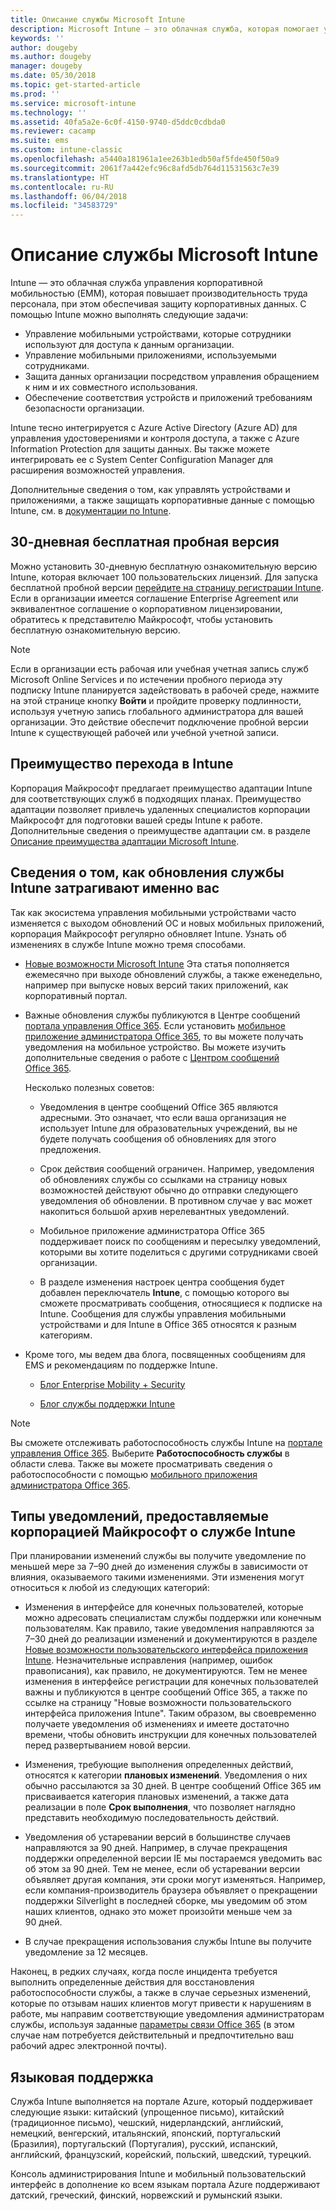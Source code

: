 ```yaml
---
title: Описание службы Microsoft Intune
description: Microsoft Intune — это облачная служба, которая помогает управлять устройствами с ОС Windows, iOS, Mac OS X, Android и Windows Mobile.
keywords: ''
author: dougeby
ms.author: dougeby
manager: dougeby
ms.date: 05/30/2018
ms.topic: get-started-article
ms.prod: ''
ms.service: microsoft-intune
ms.technology: ''
ms.assetid: 40fa5a2e-6c0f-4150-9740-d5ddc0cdbda0
ms.reviewer: cacamp
ms.suite: ems
ms.custom: intune-classic
ms.openlocfilehash: a5440a181961a1ee263b1edb50af5fde450f50a9
ms.sourcegitcommit: 2061f7a442efc96c8afd5db764d11531563c7e39
ms.translationtype: HT
ms.contentlocale: ru-RU
ms.lasthandoff: 06/04/2018
ms.locfileid: "34583729"
---
```

# <a name="microsoft-intune-service-description"></a>Описание службы Microsoft Intune

Intune — это облачная служба управления корпоративной мобильностью (EMM), которая повышает производительность труда персонала, при этом обеспечивая защиту корпоративных данных. С помощью Intune можно выполнять следующие задачи:
* Управление мобильными устройствами, которые сотрудники используют для доступа к данным организации.
* Управление мобильными приложениями, используемыми сотрудниками.
* Защита данных организации посредством управления обращением к ним и их совместного использования.
* Обеспечение соответствия устройств и приложений требованиям безопасности организации.

Intune тесно интегрируется с Azure Active Directory (Azure AD) для управления удостоверениями и контроля доступа, а также с Azure Information Protection для защиты данных. Вы также можете интегрировать ее с System Center Configuration Manager для расширения возможностей управления.

Дополнительные сведения о том, как управлять устройствами и приложениями, а также защищать корпоративные данные с помощью Intune, см. в [документации по Intune](https://docs.microsoft.com/intune/).

## <a name="30-day-free-trial"></a>30-дневная бесплатная пробная версия
Можно установить 30-дневную бесплатную ознакомительную версию Intune, которая включает 100 пользовательских лицензий. Для запуска бесплатной пробной версии [перейдите на страницу регистрации Intune](https://portal.office.com/Signup/Signup.aspx?OfferId=40BE278A-DFD1-470a-9EF7-9F2596EA7FF9&dl=INTUNE_A&ali=1#0%20). Если в организации имеется соглашение Enterprise Agreement или эквивалентное соглашение о корпоративном лицензировании, обратитесь к представителю Майкрософт, чтобы установить бесплатную ознакомительную версию.

> [!NOTE]
> Если в организации есть рабочая или учебная учетная запись служб Microsoft Online Services и по истечении пробного периода эту подписку Intune планируется задействовать в рабочей среде, нажмите на этой странице кнопку **Войти** и пройдите проверку подлинности, используя учетную запись глобального администратора для вашей организации. Это действие обеспечит подключение пробной версии Intune к существующей рабочей или учебной учетной записи.

<!--- For a list of settings that you can set up on mobile devices, see:

-   [Enrolled device management capabilities of Microsoft Intune](introduction-intune.md)

-   [Hybrid mobile device management (MDM) with System Center Configuration Manager and Microsoft Intune](/sccm/mdm/understand/hybrid-mobile-device-management)

For more about System Center Configuration Manager, see [Documentation  for System Center Configuration Manager](/sccm/index).--->
## <a name="intune-onboarding-benefit"></a>Преимущество перехода в Intune
Корпорация Майкрософт предлагает преимущество адаптации Intune для соответствующих служб в подходящих планах. Преимущество адаптации позволяет привлечь удаленных специалистов корпорации Майкрософт для подготовки вашей среды Intune к работе. Дополнительные сведения о преимуществе адаптации см. в разделе [Описание преимущества адаптации Microsoft Intune](http://go.microsoft.com/fwlink/?LinkId=619281).


## <a name="learn-how-intune-service-updates-affect-you"></a>Сведения о том, как обновления службы Intune затрагивают именно вас

Так как экосистема управления мобильными устройствами часто изменяется с выходом обновлений ОС и новых мобильных приложений, корпорация Майкрософт регулярно обновляет Intune. Узнать об изменениях в службе Intune можно тремя способами.

- [Новые возможности Microsoft Intune](whats-new.md) Эта статья пополняется ежемесячно при выходе обновлений службы, а также еженедельно, например при выпуске новых версий таких приложений, как корпоративный портал.

- Важные обновления службы публикуются в Центре сообщений [портала управления Office 365](https://portal.office.com/Admin/Default.aspx). Если установить [мобильное приложение администратора Office 365](https://support.office.com/article/Office-365-Admin-Mobile-App-e16f6421-2a1a-4142-bf9d-9846600a060a), то вы можете получать уведомления на мобильное устройство. Вы можете изучить дополнительные сведения о работе с [Центром сообщений Office 365](https://support.office.com/client/results?Shownav=true&ns=O365ENTADMIN&version=15&ver=15&HelpID=O365E_MCManageUpdates).

    Несколько полезных советов:

    - Уведомления в центре сообщений Office 365 являются адресными. Это означает, что если ваша организация не использует Intune для образовательных учреждений, вы не будете получать сообщения об обновлениях для этого предложения.

    - Срок действия сообщений ограничен. Например, уведомления об обновлениях службы со ссылками на страницу новых возможностей действуют обычно до отправки следующего уведомления об обновлении. В противном случае у вас может накопиться большой архив нерелевантных уведомлений.

    - Мобильное приложение администратора Office 365 поддерживает поиск по сообщениям и пересылку уведомлений, которыми вы хотите поделиться с другими сотрудниками своей организации.

    - В разделе изменения настроек центра сообщения будет добавлен переключатель **Intune**, с помощью которого вы сможете просматривать сообщения, относящиеся к подписке на Intune. Сообщения для службы управления мобильными устройствами и для Intune в Office 365 относятся к разным категориям.

- Кроме того, мы ведем два блога, посвященных сообщениям для EMS и рекомендациям по поддержке Intune.

    - [Блог Enterprise Mobility + Security](https://blogs.technet.microsoft.com/enterprisemobility/)

    - [Блог службы поддержки Intune](https://blogs.technet.microsoft.com/intunesupport/)

>[!Note]
>Вы сможете отслеживать работоспособность службы Intune на [портале управления Office 365](https://portal.office.com/Admin/Default.aspx). Выберите **Работоспособность службы** в области слева. Также вы можете просматривать сведения о работоспособности с помощью [мобильного приложения администратора Office 365](https://support.office.com/article/Office-365-Admin-Mobile-App-e16f6421-2a1a-4142-bf9d-9846600a060a).

## <a name="types-of-notices-microsoft-provides-about-the-intune-service"></a>Типы уведомлений, предоставляемые корпорацией Майкрософт о службе Intune

При планировании изменений службы вы получите уведомление по меньшей мере за 7–90 дней до изменения службы в зависимости от влияния, оказываемого такими изменениями. Эти изменения могут относиться к любой из следующих категорий:

- Изменения в интерфейсе для конечных пользователей, которые можно адресовать специалистам службы поддержки или конечным пользователям. Как правило, такие уведомления направляются за 7–30 дней до реализации изменений и документируются в разделе [Новые возможности пользовательского интерфейса приложения Intune](whats-new-app-ui.md). Незначительные исправления (например, ошибок правописания), как правило, не документируются. Тем не менее изменения в интерфейсе регистрации для конечных пользователей важны и публикуются в центре сообщений Office 365, а также по ссылке на страницу "Новые возможности пользовательского интерфейса приложения Intune". Таким образом, вы своевременно получаете уведомления об изменениях и имеете достаточно времени, чтобы обновить инструкции для конечных пользователей перед развертыванием новой версии.

- Изменения, требующие выполнения определенных действий, относятся к категории **плановых изменений**. Уведомления о них обычно рассылаются за 30 дней. В центре сообщений Office 365 им присваивается категория плановых изменений, а также дата реализации в поле **Срок выполнения**, что позволяет наглядно представить необходимую последовательность действий.

- Уведомления об устаревании версий в большинстве случаев направляются за 90 дней. Например, в случае прекращения поддержки определенной версии IE мы постараемся уведомить вас об этом за 90 дней. Тем не менее, если об устаревании версии объявляет другая компания, эти сроки могут изменяться. Например, если компания-производитель браузера объявляет о прекращении поддержки Silverlight в последней сборке, мы уведомим об этом наших клиентов, однако это может произойти меньше чем за 90 дней.

- В случае прекращения использования службы Intune вы получите уведомление за 12 месяцев.

Наконец, в редких случаях, когда после инцидента требуется выполнить определенные действия для восстановления работоспособности службы, а также в случае серьезных изменений, которые по отзывам наших клиентов могут привести к нарушениям в работе, мы направим соответствующие уведомления администраторам службы, используя заданные [параметры связи Office 365](https://support.office.com/article/Change-your-contact-preferences-for-communications-from-Microsoft-6f70de1b-a64d-4498-bfbd-be8c83a9c0fc) (в этом случае нам потребуется действительный и предпочтительно ваш рабочий адрес электронной почты).  


<!--- ## Choose the management solution that’s right for you
You can set up Intune in several ways to manage and help protect your company's mobile devices and computers (referred to as **devices** in this article).

- **Intune stand-alone configuration.** Use the web-based admin console in Intune to manage devices in your organization. Intune can be used without any on-premises IT infrastructure. If you use Intune with Active Directory Domain Services, you can use domain user accounts that you manage with Domain Services with Intune.

- **Intune with System Center Configuration Manager.** Use the Configuration Manager management console to manage computers and mobile devices in your enterprise. This configuration can help you to manage all your organization’s devices through a single console, the Configuration Manager Admin Console. Configuration Manager supports large numbers of mobile devices, servers, and computers. For more about Configuration Manager, see [Hybrid mobile device management (MDM) with System Center Configuration Manager and Microsoft Intune](/sccm/mdm/understand/hybrid-mobile-device-management). For more help deciding which approach is right for you, see [Choose between Microsoft Intune standalone and hybrid mobile device management with Configuration Manager](/sccm/mdm/understand/choose-between-standalone-intune-and-hybrid-mobile-device-management).--->

## <a name="language-support"></a>Языковая поддержка
Служба Intune выполняется на портале Azure, который поддерживает следующие языки: китайский (упрощенное письмо), китайский (традиционное письмо), чешский, нидерландский, английский, немецкий, венгерский, итальянский, японский, португальский (Бразилия), португальский (Португалия), русский, испанский, английский, французский, корейский, польский, шведский, турецкий.

Консоль администрирования Intune и мобильный пользовательский интерфейс в дополнение ко всем языкам портала Azure поддерживают датский, греческий, финский, норвежский и румынский языки.

<!--- ## Learn more about Intune
Use these resources to learn more about Intune:

- The [Microsoft Intune Trust Center](https://www.microsoft.com/server-cloud/products/intune-trust-center/) provides information about the security, privacy, and compliance practices of Intune, and it describes some of Intune's certifications.

- [Enrolled device management capabilities of Microsoft Intune](introduction-intune.md)--->

